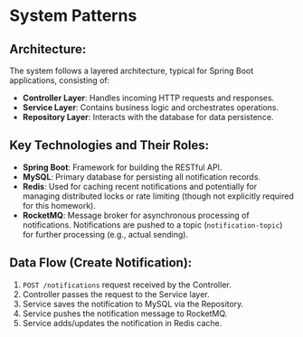 # System Patterns

## Architecture:

The system follows a layered architecture, typical for Spring Boot applications, consisting of:

- **Controller Layer**: Handles incoming HTTP requests and responses.
- **Service Layer**: Contains business logic and orchestrates operations.
- **Repository Layer**: Interacts with the database for data persistence.

## Key Technologies and Their Roles:

- **Spring Boot**: Framework for building the RESTful API.
- **MySQL**: Primary database for persisting all notification records.
- **Redis**: Used for caching recent notifications and potentially for managing distributed locks or rate limiting (though not explicitly required for this homework).
- **RocketMQ**: Message broker for asynchronous processing of notifications. Notifications are pushed to a topic (`notification-topic`) for further processing (e.g., actual sending).

## Data Flow (Create Notification):

1.  `POST /notifications` request received by the Controller.
2.  Controller passes the request to the Service layer.
3.  Service saves the notification to MySQL via the Repository.
4.  Service pushes the notification message to RocketMQ.
5.  Service adds/updates the notification in Redis cache.
